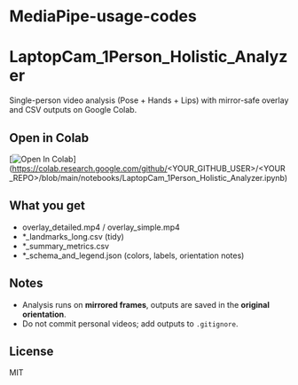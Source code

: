 # MediaPipe-usage-codes
# LaptopCam_1Person_Holistic_Analyzer

Single-person video analysis (Pose + Hands + Lips) with mirror-safe overlay and CSV outputs on Google Colab.

## Open in Colab
[![Open In Colab](https://colab.research.google.com/assets/colab-badge.svg)]
(https://colab.research.google.com/github/<YOUR_GITHUB_USER>/<YOUR_REPO>/blob/main/notebooks/LaptopCam_1Person_Holistic_Analyzer.ipynb)

## What you get
- overlay_detailed.mp4 / overlay_simple.mp4
- *_landmarks_long.csv (tidy)
- *_summary_metrics.csv
- *_schema_and_legend.json (colors, labels, orientation notes)

## Notes
- Analysis runs on **mirrored frames**, outputs are saved in the **original orientation**.
- Do not commit personal videos; add outputs to `.gitignore`.

## License
MIT
